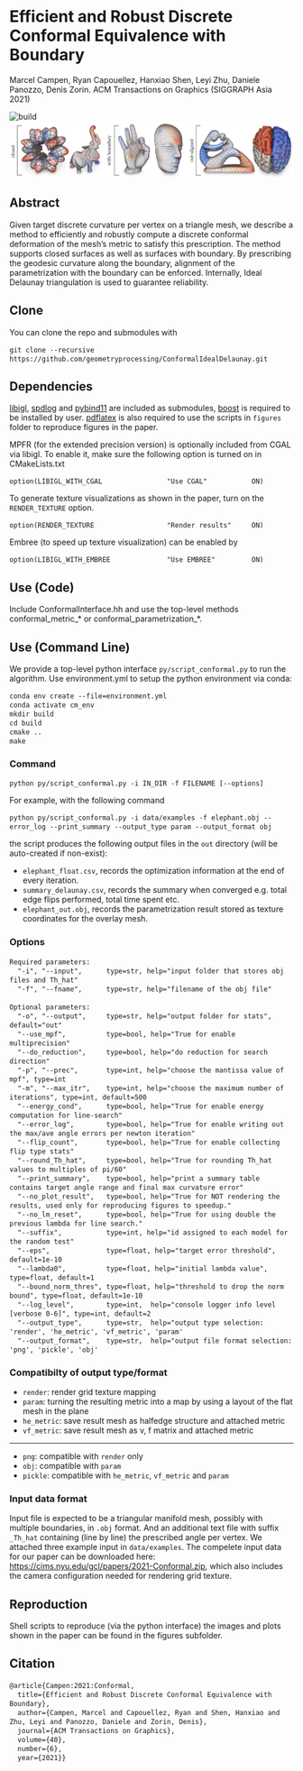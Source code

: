 # Efficient and Robust Discrete Conformal Equivalence with Boundary
Marcel Campen, Ryan Capouellez, Hanxiao Shen, Leyi Zhu, Daniele Panozzo, Denis Zorin. ACM Transactions on Graphics (SIGGRAPH Asia 2021)

![build](https://github.com/geometryprocessing/ConformalIdealDelaunay/actions/workflows/cmake.yml)
![Examples](figures/teaser/teaser.png?raw=true "Title")

## Abstract
Given target discrete curvature per vertex on a triangle mesh, we describe a method to efficiently and robustly compute a discrete conformal deformation
of the mesh’s metric to satisfy this prescription. The method supports closed surfaces as well as surfaces with boundary.
By prescribing the geodesic curvature along the boundary, alignment of the parametrization with the boundary can be enforced. 
Internally, Ideal Delaunay triangulation is used to guarantee reliability.
## Clone
You can clone the repo and submodules with
```
git clone --recursive https://github.com/geometryprocessing/ConformalIdealDelaunay.git
```
## Dependencies
[libigl](https://libigl.github.io/), [spdlog](https://github.com/gabime/spdlog) and [pybind11](https://pybind11.readthedocs.io/en/stable/) are included as submodules, [boost](https://www.boost.org/) is required to be installed by user. [pdflatex](https://www.tug.org/applications/pdftex/) is also required to use the scripts in `figures` folder to reproduce figures in the paper.

MPFR (for the extended precision version) is optionally included from CGAL via libigl. To enable it, make sure the following option is turned on in CMakeLists.txt
```
option(LIBIGL_WITH_CGAL                "Use CGAL"           ON)
```
To generate texture visualizations as shown in the paper, turn on the `RENDER_TEXTURE` option.
```
option(RENDER_TEXTURE                  "Render results"     ON)
```
Embree (to speed up texture visualization) can be enabled by
```
option(LIBIGL_WITH_EMBREE              "Use EMBREE"         ON)
```
## Use (Code)
Include ConformalInterface.hh and use the top-level methods conformal_metric_* or conformal_parametrization_*.

## Use (Command Line)
We provide a top-level python interface `py/script_conformal.py` to run the algorithm.
Use environment.yml to setup the python environment via conda:
```
conda env create --file=environment.yml
conda activate cm_env
mkdir build
cd build
cmake ..
make
```
### Command
```
python py/script_conformal.py -i IN_DIR -f FILENAME [--options]
```
For example, with the following command
```
python py/script_conformal.py -i data/examples -f elephant.obj --error_log --print_summary --output_type param --output_format obj
```
the script produces the following output files in the `out` directory (will be auto-created if non-exist):
- `elephant_float.csv`, records the optimization information at the end of every iteration.
- `summary_delaunay.csv`, records the summary when converged e.g. total edge flips performed, total time spent etc.
- `elephant_out.obj`, records the parametrization result stored as texture coordinates for the overlay mesh.
### Options
```
Required parameters:
  "-i", "--input",      type=str, help="input folder that stores obj files and Th_hat"
  "-f", "--fname",      type=str, help="filename of the obj file"

Optional parameters:
  "-o", "--output",     type=str, help="output folder for stats", default="out"
  "--use_mpf",          type=bool, help="True for enable multiprecision"
  "--do_reduction",     type=bool, help="do reduction for search direction"
  "-p", "--prec",       type=int, help="choose the mantissa value of mpf", type=int
  "-m", "--max_itr",    type=int, help="choose the maximum number of iterations", type=int, default=500
  "--energy_cond",      type=bool, help="True for enable energy computation for line-search"
  "--error_log",        type=bool, help="True for enable writing out the max/ave angle errors per newton iteration"
  "--flip_count",       type=bool, help="True for enable collecting flip type stats"
  "--round_Th_hat",     type=bool, help="True for rounding Th_hat values to multiples of pi/60"
  "--print_summary",    type=bool, help="print a summary table contains target angle range and final max curvature error"
  "--no_plot_result",   type=bool, help="True for NOT rendering the results, used only for reproducing figures to speedup."
  "--no_lm_reset",      type=bool, help="True for using double the previous lambda for line search."
  "--suffix",           type=int, help="id assigned to each model for the random test"
  "--eps",              type=float, help="target error threshold", default=1e-10
  "--lambda0",          type=float, help="initial lambda value", type=float, default=1
  "--bound_norm_thres", type=float, help="threshold to drop the norm bound", type=float, default=1e-10
  "--log_level",        type=int,  help="console logger info level [verbose 0-6]", type=int, default=2
  "--output_type",      type=str,  help="output type selection: 'render', 'he_metric', 'vf_metric', 'param'
  "--output_format",    type=str,  help="output file format selection: 'png', 'pickle', 'obj'
```

### Compatibilty of output type/format
- `render`: render grid texture mapping
- `param`: turning the resulting metric into a map by using a layout of the flat mesh in the plane
- `he_metric`: save result mesh as halfedge structure and attached metric
- `vf_metric`: save result mesh as v, f matrix and attached metric
----
- `png`: compatible with `render` only
- `obj`: compatible with `param`
- `pickle`: compatible with `he_metric`, `vf_metric` and `param`


### Input data format

Input file is expected to be a triangular manifold mesh, possibly with multiple boundaries, in `.obj` format. And an additional text file with suffix `_Th_hat` containing (line by line) the prescribed angle per vertex. We attached three example input in `data/examples`. The compelete input data for our paper can be downloaded here: https://cims.nyu.edu/gcl/papers/2021-Conformal.zip, which also includes the camera configuration needed for rendering grid texture.
## Reproduction
Shell scripts to reproduce (via the python interface) the images and plots shown in the paper can be found in the figures subfolder.

## Citation
```
@article{Campen:2021:Conformal,
  title={Efficient and Robust Discrete Conformal Equivalence with Boundary},
  author={Campen, Marcel and Capouellez, Ryan and Shen, Hanxiao and Zhu, Leyi and Panozzo, Daniele and Zorin, Denis},
  journal={ACM Transactions on Graphics},
  volume={40},
  number={6},
  year={2021}}
```
